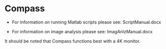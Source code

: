 # Compass

* For information on running Matlab scripts please see: ScriptManual.docx

* For information on image analysis please see: ImagAnlzManual.docx

It should be noted that Compass functions best with a 4K monitor. 

